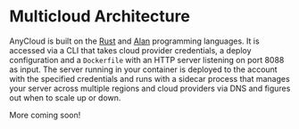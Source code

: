 # Multicloud Architecture

AnyCloud is built on the [Rust](https://rust-lang.org) and [Alan](https://alan-lang.org) programming languages. It is accessed via a CLI that takes cloud provider credentials, a deploy configuration and a `Dockerfile` with an HTTP server listening on port 8088 as input. The server running in your container is deployed to the account with the specified credentials and runs with a sidecar process that manages your server across multiple regions and cloud providers via DNS and figures out when to scale up or down.

More coming soon!